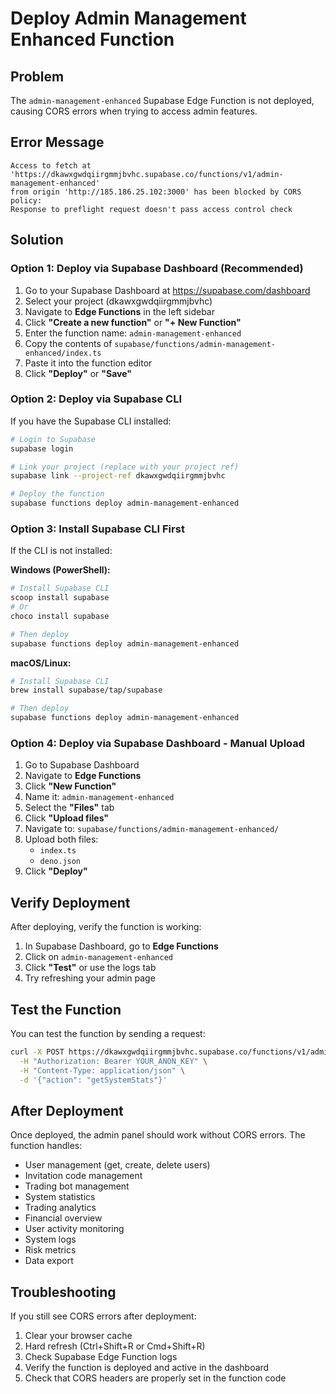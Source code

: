 # Deploy Admin Management Enhanced Function

## Problem
The `admin-management-enhanced` Supabase Edge Function is not deployed, causing CORS errors when trying to access admin features.

## Error Message
```
Access to fetch at 'https://dkawxgwdqiirgmmjbvhc.supabase.co/functions/v1/admin-management-enhanced' 
from origin 'http://185.186.25.102:3000' has been blocked by CORS policy: 
Response to preflight request doesn't pass access control check
```

## Solution

### Option 1: Deploy via Supabase Dashboard (Recommended)

1. Go to your Supabase Dashboard at https://supabase.com/dashboard
2. Select your project (dkawxgwdqiirgmmjbvhc)
3. Navigate to **Edge Functions** in the left sidebar
4. Click **"Create a new function"** or **"+ New Function"**
5. Enter the function name: `admin-management-enhanced`
6. Copy the contents of `supabase/functions/admin-management-enhanced/index.ts`
7. Paste it into the function editor
8. Click **"Deploy"** or **"Save"**

### Option 2: Deploy via Supabase CLI

If you have the Supabase CLI installed:

```bash
# Login to Supabase
supabase login

# Link your project (replace with your project ref)
supabase link --project-ref dkawxgwdqiirgmmjbvhc

# Deploy the function
supabase functions deploy admin-management-enhanced
```

### Option 3: Install Supabase CLI First

If the CLI is not installed:

**Windows (PowerShell):**
```powershell
# Install Supabase CLI
scoop install supabase
# Or
choco install supabase

# Then deploy
supabase functions deploy admin-management-enhanced
```

**macOS/Linux:**
```bash
# Install Supabase CLI
brew install supabase/tap/supabase

# Then deploy
supabase functions deploy admin-management-enhanced
```

### Option 4: Deploy via Supabase Dashboard - Manual Upload

1. Go to Supabase Dashboard
2. Navigate to **Edge Functions**
3. Click **"New Function"**
4. Name it: `admin-management-enhanced`
5. Select the **"Files"** tab
6. Click **"Upload files"**
7. Navigate to: `supabase/functions/admin-management-enhanced/`
8. Upload both files:
   - `index.ts`
   - `deno.json`
9. Click **"Deploy"**

## Verify Deployment

After deploying, verify the function is working:

1. In Supabase Dashboard, go to **Edge Functions**
2. Click on `admin-management-enhanced`
3. Click **"Test"** or use the logs tab
4. Try refreshing your admin page

## Test the Function

You can test the function by sending a request:

```bash
curl -X POST https://dkawxgwdqiirgmmjbvhc.supabase.co/functions/v1/admin-management-enhanced \
  -H "Authorization: Bearer YOUR_ANON_KEY" \
  -H "Content-Type: application/json" \
  -d '{"action": "getSystemStats"}'
```

## After Deployment

Once deployed, the admin panel should work without CORS errors. The function handles:
- User management (get, create, delete users)
- Invitation code management
- Trading bot management
- System statistics
- Trading analytics
- Financial overview
- User activity monitoring
- System logs
- Risk metrics
- Data export

## Troubleshooting

If you still see CORS errors after deployment:
1. Clear your browser cache
2. Hard refresh (Ctrl+Shift+R or Cmd+Shift+R)
3. Check Supabase Edge Function logs
4. Verify the function is deployed and active in the dashboard
5. Check that CORS headers are properly set in the function code

